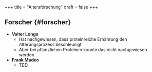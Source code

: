 +++
title = "Altersforschung"
draft = false
+++

## Forscher {#forscher}

-   **Valter Longo**
    -   Hat nachgewiesen, dass proteinreiche Ernährung den Alterungsprozess beschleunigt
    -   Aber bei pflanzlichen Proteinen konnte das nicht nachgewiesen werden
-   **Frank Madeo**
    -   TBD
